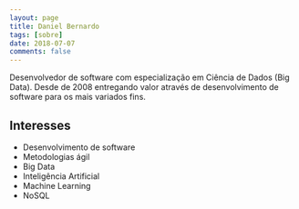```yaml
---
layout: page
title: Daniel Bernardo
tags: [sobre]
date: 2018-07-07
comments: false
---
```


Desenvolvedor de software com especialização em Ciência de Dados (Big Data). Desde de 2008 entregando valor através de desenvolvimento de software para os mais variados fins.

## Interesses
* Desenvolvimento de software
* Metodologias ágil
* Big Data
* Inteligência Artificial
* Machine Learning
* NoSQL

